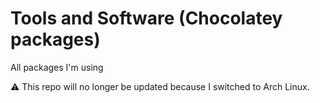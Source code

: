 # Tools and Software (Chocolatey packages)
All packages I'm using

⚠️ This repo will no longer be updated because I switched to Arch Linux.